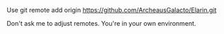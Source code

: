 Use git remote add origin https://github.com/ArcheausGalacto/Elarin.git

Don't ask me to adjust remotes. You're in your own environment.
